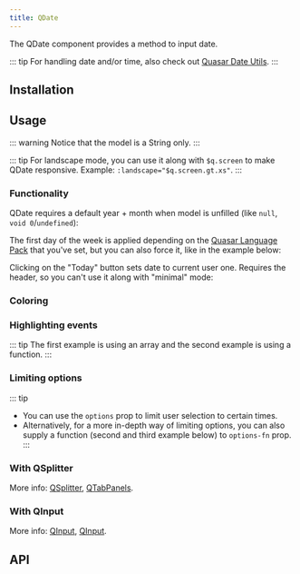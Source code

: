 ```yaml
---
title: QDate
---
```


The QDate component provides a method to input date.

::: tip
For handling date and/or time, also check out [Quasar Date Utils](/quasar-utils/date-utils).
:::

## Installation
<doc-installation components="QDate" />

## Usage

::: warning
Notice that the model is a String only.
:::

<doc-example title="Basic" file="QDate/Basic" />

::: tip
For landscape mode, you can use it along with `$q.screen` to make QDate responsive. Example: `:landscape="$q.screen.gt.xs"`.
:::

<doc-example title="Landscape" file="QDate/Landscape" />

### Functionality

QDate requires a default year + month when model is unfilled (like `null`, `void 0`/`undefined`):

<doc-example title="Default Year Month" file="QDate/DefaultYearMonth" />

The first day of the week is applied depending on the [Quasar Language Pack](/options/quasar-language-packs) that you've set, but you can also force it, like in the example below:

<doc-example title="First Day Of Week" file="QDate/FirstDayOfWeek" />

Clicking on the "Today" button sets date to current user one. Requires the header, so you can't use it along with "minimal" mode:

<doc-example title="Today Button" file="QDate/TodayBtn" />

<doc-example title="Disable and readonly" file="QDate/DisableReadonly" />

### Coloring

<doc-example title="Coloring" file="QDate/Color" />

<doc-example title="Dark" file="QDate/Dark" dark />

### Highlighting events

::: tip
The first example is using an array and the second example is using a function.
:::

<doc-example title="Events" file="QDate/Events" />

<doc-example title="Event Color" file="QDate/EventColor" />

### Limiting options
::: tip
* You can use the `options` prop to limit user selection to certain times.
* Alternatively, for a more in-depth way of limiting options, you can also supply a function (second and third example below) to `options-fn` prop.
:::

<doc-example title="Options" file="QDate/Options" />

### With QSplitter
<doc-example title="With QSplitter and QTabPanels" file="QDate/Splitter" />

More info: [QSplitter](/vue-components/splitter), [QTabPanels](/vue-components/tab-panels).

### With QInput
<doc-example title="With QInput" file="QDate/Input" />

More info: [QInput](/vue-components/input), [QInput](/vue-components/input).

## API
<doc-api file="QDate" />
